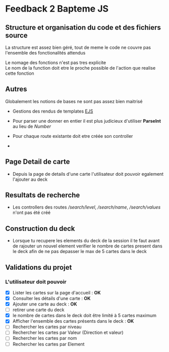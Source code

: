 #   Feedback 2 Bapteme JS

##  Structure et organisation du code et des fichiers source

La structure est assez bien géré, tout de meme le code ne couvre pas l'ensemble des fonctionalités attendus 

Le nomage des fonctions n'est pas tres explicite   
Le nom de la function doit etre le proche possible de l'action que realise cette fonction


##  Autres

Globalement les notions de bases ne sont pas assez bien maitrisé
- Gestions des rendus de templates [EJS](https://www.topcoder.com/thrive/articles/using-ejs-template-engine-with-express-js) 


- Pour parser une donner en entier il est plus judicieux d'utiliser **ParseInt**  au lieu de *Number*
- Pour chaque route existante doit etre créée son controller
- 

##  Page Detail de carte

- Depuis la page de details d'une carte l'utilisateur doit pouvoir egalement l'ajouter au deck

## Resultats de recherche

- Les controllers des routes */search/level*, */search/name*, */search/values* n'ont pas été créé 

## Construction du deck

- Lorsque tu recupere les elements du deck de la session il te faut avant de rajouter un nouvel element verifier le nombre de cartes present dans le deck afin de ne pas depasser le max de 5 cartes dans le deck

##  Validations du projet

### L'utilisateur doit pouvoir

- [x] Lister les cartes sur la page d'accueil : **OK**
- [x] Consulter les détails d'une carte : **OK**
- [x] Ajouter une carte au deck : **OK**
- [ ] retirer une carte du deck
- [x] le nombre de cartes dans le deck doit être limité à 5 cartes maximum
- [x] Afficher l'ensemble des cartes présents dans le deck : **OK**
- [ ] Rechercher les cartes par niveau
- [ ] Rechercher les cartes par Valeur (Direction et valeur)
- [ ] Rechercher les cartes par nom
- [ ] Rechercher les cartes par Element
